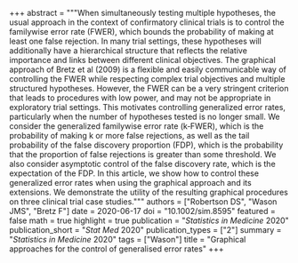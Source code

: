 +++
abstract = """When simultaneously testing multiple hypotheses, the usual approach in the context of confirmatory clinical trials is to control the familywise error rate (FWER), which bounds the probability of making at least one false rejection. In many trial settings, these hypotheses will additionally have a hierarchical structure that reflects the relative importance and links between different clinical objectives. The graphical approach of Bretz et al (2009) is a flexible and easily communicable way of controlling the FWER while respecting complex trial objectives and multiple structured hypotheses. However, the FWER can be a very stringent criterion that leads to procedures with low power, and may not be appropriate in exploratory trial settings. This motivates controlling generalized error rates, particularly when the number of hypotheses tested is no longer small. We consider the generalized familywise error rate (k‐FWER), which is the probability of making k or more false rejections, as well as the tail probability of the false discovery proportion (FDP), which is the probability that the proportion of false rejections is greater than some threshold. We also consider asymptotic control of the false discovery rate, which is the expectation of the FDP. In this article, we show how to control these generalized error rates when using the graphical approach and its extensions. We demonstrate the utility of the resulting graphical procedures on three clinical trial case studies."""
authors = ["Robertson DS", "Wason JMS", "Bretz F"]
date = 2020-06-17
doi = "10.1002/sim.8595"
featured = false
math = true
highlight = true
publication = "*Statistics in Medicine* 2020"
publication_short = "*Stat Med* 2020"
publication_types = ["2"]
summary = "*Statistics in Medicine* 2020"
tags = ["Wason"]
title = "Graphical approaches for the control of generalised error rates"
+++
